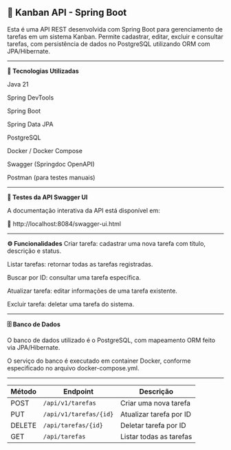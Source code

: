 📝 Kanban API - Spring Boot
---

Esta é uma API REST desenvolvida com Spring Boot para gerenciamento de tarefas em um sistema Kanban. Permite cadastrar, editar, excluir e consultar tarefas, com persistência de dados no PostgreSQL utilizando ORM com JPA/Hibernate.

---

**🚀 Tecnologias Utilizadas**

Java 21

Spring DevTools

Spring Boot

Spring Data JPA

PostgreSQL

Docker / Docker Compose

Swagger (Springdoc OpenAPI)

Postman (para testes manuais)

---
**🧪 Testes da API Swagger UI**

A documentação interativa da API está disponível em:

📍 http://localhost:8084/swagger-ui.html

---

**⚙️ Funcionalidades**
Criar tarefa: cadastrar uma nova tarefa com título, descrição e status.

Listar tarefas: retornar todas as tarefas registradas.

Buscar por ID: consultar uma tarefa específica.

Atualizar tarefa: editar informações de uma tarefa existente.

Excluir tarefa: deletar uma tarefa do sistema.

---

**🗄️ Banco de Dados**

O banco de dados utilizado é o PostgreSQL, com mapeamento ORM feito via JPA/Hibernate.

O serviço do banco é executado em container Docker, conforme especificado no arquivo docker-compose.yml.

---

| Método | Endpoint               | Descrição               |
| ------ | ---------------------- | ----------------------- |
| POST   | `/api/v1/tarefas`      | Criar uma nova tarefa   |
| PUT    | `/api/v1/tarefas/{id}` | Atualizar tarefa por ID |
| DELETE | `/api/tarefas/{id}`    | Deletar tarefa por ID   |
| GET    | `/api/tarefas`         | Listar todas as tarefas |

